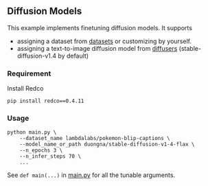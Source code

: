 ## Diffusion Models

This example implements finetuning diffusion models. 
It supports 
* assigning a dataset from [datasets](https://github.com/huggingface/datasets) or customizing by yourself.
* assigning a text-to-image diffusion model from [diffusers](https://github.com/huggingface/diffusers) (stable-diffusion-v1.4 by default)

### Requirement

Install Redco
```shell
pip install redco==0.4.11
```

### Usage

```shell
python main.py \
    --dataset_name lambdalabs/pokemon-blip-captions \
    --model_name_or_path duongna/stable-diffusion-v1-4-flax \
    --n_epochs 3 \
    --n_infer_steps 70 \
    ...
```

See `def main(...)` in [main.py](main.py) for all the tunable arguments. 

